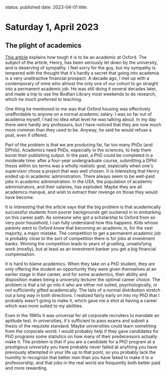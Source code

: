 status: published
date: 2023-04-01
title: 

# Saturday  1, April 2023

## The plight of academics

[This article](https://www.economist.com/1843/2023/03/01/oxford-universitys-other-diversity-crisis)
explains how tough it is to be an academic at Oxford.
The subject of the article, Henry, has been seriously let down by the university, and is deserving of sympathy.
I feel sorry for the guy, but my sympathy is tempered with the thought that it's hardly a secret
that going into academia is a very unattractive financial prospect.
A decade ago, I met up with a contemporary of mine who almost the only one of our cohort to 
go straight into a permanent academic job. He was still doing it several decades later,
and made a trip to use the Bodlian Library most weekends to do research, which he much preferred 
to teaching. 

One thing he mentioned to me was that Oxford housing was effectively unaffordable to anyone on a 
normal academic salary. I was so far out of academia myself, I had no idea what level he was talking about.
In my day there were hardly any professors, but I have noticed that they are now much more common than 
they used to be. Anyway, he said he would refuse a post, even if offered. 

Part of the problem is that we are producing far, far too many PhDs (and DPhils). Academics need PhDs, 
especially in the sciences, to help them boost their publishing output. 
In the past, a PhD could be completed in a moderate time: after a four-year undergraduate course, 
submitting a DPhil thesis within six terms was a wholly realistic goal, especially when one's supervisor
chose a project that was well chosen.
It is interesting that Henry ended up in academic administration. There always seem to be well-paid jobs
in academic administration. In the USA, the population of academic administrators, and their salaries, 
has exploded. Maybe they are all academics manqué, and wish to extract their revenge on those they would
have become.

It is interesting that the article says that the big problem is that academically successful students
from poorer backgrounds get suckered in to embarking on this career path. As someone who got a scholarship
to Oxford from an very poor household, I can fully understand how this happens. 
Kids whose parents went to Oxford know that becoming an academic is, for the vast majority, a major
mistake. The competition to get a permanent academic job is probably close to the sort of 
competition there is for jobs at investment banks. Winning the competition leads to years of gruelling,
unsatisfying work (mostly), but at least as an investment banker you get a big financial compensation.

It is hard to blame academics. When they take on a PhD student, they are only offering the student 
an opportunity they were given themselves at an earlier stage in their career, and for some academics,
their ability and disposition makes being a university lecturer the optimal career choice.
The problem is that a lot go into it who are either not suited, psychologically, or not sufficiently 
gifted academically. The tails of a normal distribution stretch out a long way in both directions. 
I realized fairly early on into my PhD that I probably wasn't going to make it, which gave me a shot
at having a career which was more suited to my abilities.

Even in the 1980s it was universal for all corporate recruiters to mandate an aptitude test. 
In universities, it's sufficient to pass exams and submit a thesis of the requisite standard. 
Maybe universities could learn something from the corporate world. 
I would probably help if they gave candidates for PhD programs some statistics on how many
of their predecessors actually make it. 
The problem is that if you are a candidate for a PhD program at a prestigious university 
you have probably never failed at anything you have previously attempted in your life 
up to that point, so you probably lack the humility to recognize that better men than 
you have failed to make it to a professorship, and that jobs in the real world are frequently both better paid and more
rewarding.




